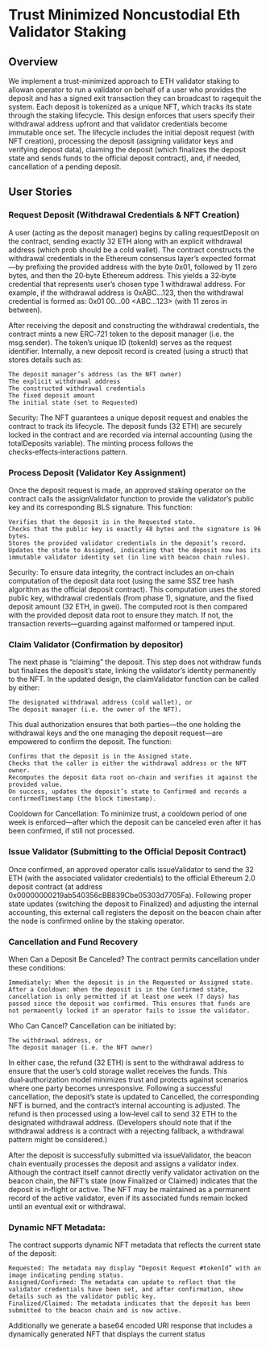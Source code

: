 # Trust Minimized Noncustodial Eth Validator Staking

## Overview
We implement a trust-minimized approach to ETH validator staking to allowan operator to run a validator on behalf of a user who provides the deposit and has a signed exit transaction they can broadcast to ragequit the system. Each deposit is tokenized as a unique NFT, which tracks its state through the staking lifecycle. This design enforces that users specify their withdrawal address upfront and that validator credentials become immutable once set. The lifecycle includes the initial deposit request (with NFT creation), processing the deposit (assigning validator keys and verifying depost data), claiming the deposit (which finalizes the deposit state and sends funds to the official deposit contract), and, if needed, cancellation of a pending deposit.

## User Stories

### Request Deposit (Withdrawal Credentials & NFT Creation)

A user (acting as the deposit manager) begins by calling requestDeposit on the contract, sending exactly 32 ETH along with an explicit withdrawal address (which prob should be a cold wallet). The contract constructs the withdrawal credentials in the Ethereum consensus layer’s expected format—by prefixing the provided address with the byte 0x01, followed by 11 zero bytes, and then the 20‑byte Ethereum address. This yields a 32‑byte credential that represents user’s chosen type 1 withdrawal address.
For example, if the withdrawal address is 0xABC...123, then the withdrawal credential is formed as:
0x01 00...00 <ABC...123> (with 11 zeros in between).

After receiving the deposit and constructing the withdrawal credentials, the contract mints a new ERC‑721 token to the deposit manager (i.e. the msg.sender). The token’s unique ID (tokenId) serves as the request identifier. Internally, a new deposit record is created (using a struct) that stores details such as:

    The deposit manager’s address (as the NFT owner)
    The explicit withdrawal address
    The constructed withdrawal credentials
    The fixed deposit amount
    The initial state (set to Requested)

Security: The NFT guarantees a unique deposit request and enables the contract to track its lifecycle. The deposit funds (32 ETH) are securely locked in the contract and are recorded via internal accounting (using the totalDeposits variable). The minting process follows the checks‑effects‑interactions pattern.

### Process Deposit (Validator Key Assignment)

Once the deposit request is made, an approved staking operator on the contract calls the assignValidator function to provide the validator’s public key and its corresponding BLS signature. This function:

    Verifies that the deposit is in the Requested state.
    Checks that the public key is exactly 48 bytes and the signature is 96 bytes.
    Stores the provided validator credentials in the deposit’s record.
    Updates the state to Assigned, indicating that the deposit now has its immutable validator identity set (in line with beacon chain rules).

Security: To ensure data integrity, the contract includes an on‑chain computation of the deposit data root (using the same SSZ tree hash algorithm as the official deposit contract). This computation uses the stored public key, withdrawal credentials (from phase 1), signature, and the fixed deposit amount (32 ETH, in gwei). The computed root is then compared with the provided deposit data root to ensure they match. If not, the transaction reverts—guarding against malformed or tampered input.

### Claim Validator (Confirmation by depositor)

The next phase is “claiming” the deposit. This step does not withdraw funds but finalizes the deposit’s state, linking the validator’s identity permanently to the NFT. In the updated design, the claimValidator function can be called by either:

    The designated withdrawal address (cold wallet), or
    The deposit manager (i.e. the owner of the NFT).

This dual authorization ensures that both parties—the one holding the withdrawal keys and the one managing the deposit request—are empowered to confirm the deposit. The function:

    Confirms that the deposit is in the Assigned state.
    Checks that the caller is either the withdrawal address or the NFT owner.
    Recomputes the deposit data root on‑chain and verifies it against the provided value.
    On success, updates the deposit’s state to Confirmed and records a confirmedTimestamp (the block timestamp).

Cooldown for Cancellation:
To minimize trust, a cooldown period of one week is enforced—after which the deposit can be canceled even after it has been confirmed, if still not processed.

### Issue Validator (Submitting to the Official Deposit Contract)
Once confirmed, an approved operator calls issueValidator to send the 32 ETH (with the associated validator credentials) to the official Ethereum 2.0 deposit contract (at address 0x00000000219ab540356cBB839Cbe05303d7705Fa). Following proper state updates (switching the deposit to Finalized) and adjusting the internal accounting, this external call registers the deposit on the beacon chain after the node is confirmed online by the staking operator.

### Cancellation and Fund Recovery

When Can a Deposit Be Canceled?
The contract permits cancellation under these conditions:

    Immediately: When the deposit is in the Requested or Assigned state.
    After a Cooldown: When the deposit is in the Confirmed state, cancellation is only permitted if at least one week (7 days) has passed since the deposit was confirmed. This ensures that funds are not permanently locked if an operator fails to issue the validator.

Who Can Cancel?
Cancellation can be initiated by:

    The withdrawal address, or
    The deposit manager (i.e. the NFT owner)

In either case, the refund (32 ETH) is sent to the withdrawal address to ensure that the user’s cold storage wallet receives the funds. This dual‑authorization model minimizes trust and protects against scenarios where one party becomes unresponsive. Following a successful cancellation, the deposit’s state is updated to Cancelled, the corresponding NFT is burned, and the contract’s internal accounting is adjusted. The refund is then processed using a low‑level call to send 32 ETH to the designated withdrawal address. (Developers should note that if the withdrawal address is a contract with a rejecting fallback, a withdrawal pattern might be considered.)

After the deposit is successfully submitted via issueValidator, the beacon chain eventually processes the deposit and assigns a validator index. Although the contract itself cannot directly verify validator activation on the beacon chain, the NFT’s state (now Finalized or Claimed) indicates that the deposit is in‑flight or active. The NFT may be maintained as a permanent record of the active validator, even if its associated funds remain locked until an eventual exit or withdrawal.

### Dynamic NFT Metadata:
The contract supports dynamic NFT metadata that reflects the current state of the deposit:

    Requested: The metadata may display “Deposit Request #tokenId” with an image indicating pending status.
    Assigned/Confirmed: The metadata can update to reflect that the validator credentials have been set, and after confirmation, show details such as the validator public key.
    Finalized/Claimed: The metadata indicates that the deposit has been submitted to the beacon chain and is now active.

Additionally we generate a base64 encoded URI response that includes a dynamically generated NFT that displays the current status